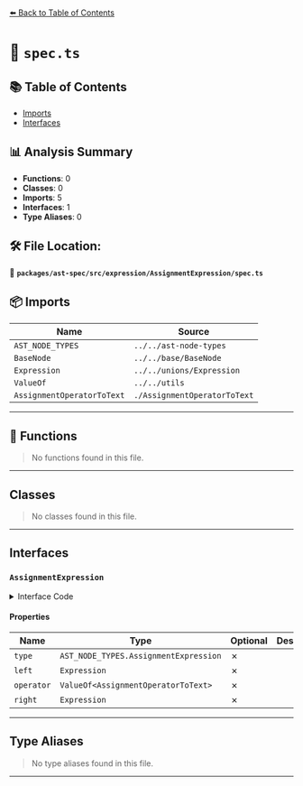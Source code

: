 [⬅️ Back to Table of Contents](../../../../../index.md)

# 📄 `spec.ts`

## 📚 Table of Contents

- [Imports](#imports)
- [Interfaces](#interfaces)

## 📊 Analysis Summary

- **Functions**: 0
- **Classes**: 0
- **Imports**: 5
- **Interfaces**: 1
- **Type Aliases**: 0

## 🛠️ File Location:
📂 **`packages/ast-spec/src/expression/AssignmentExpression/spec.ts`**

## 📦 Imports

| Name | Source |
|------|--------|
| `AST_NODE_TYPES` | `../../ast-node-types` |
| `BaseNode` | `../../base/BaseNode` |
| `Expression` | `../../unions/Expression` |
| `ValueOf` | `../../utils` |
| `AssignmentOperatorToText` | `./AssignmentOperatorToText` |


---

## 🔧 Functions

> No functions found in this file.


---

## Classes

> No classes found in this file.


---

## Interfaces

### `AssignmentExpression`

<details><summary>Interface Code</summary>

```ts
export interface AssignmentExpression extends BaseNode {
  type: AST_NODE_TYPES.AssignmentExpression;
  left: Expression;
  operator: ValueOf<AssignmentOperatorToText>;
  right: Expression;
}
```
</details>

#### Properties

| Name | Type | Optional | Description |
|------|------|----------|-------------|
| `type` | `AST_NODE_TYPES.AssignmentExpression` | ✗ |  |
| `left` | `Expression` | ✗ |  |
| `operator` | `ValueOf<AssignmentOperatorToText>` | ✗ |  |
| `right` | `Expression` | ✗ |  |


---

## Type Aliases

> No type aliases found in this file.


---